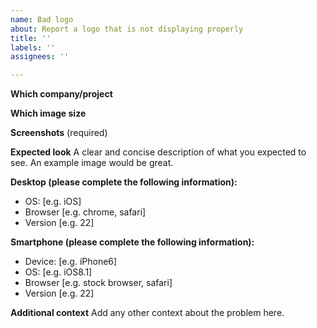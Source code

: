 ```yaml
---
name: Bad logo
about: Report a logo that is not displaying properly
title: ''
labels: ''
assignees: ''

---
```


**Which company/project**

**Which image size**

**Screenshots**
(required)

**Expected look**
A clear and concise description of what you expected to see.  An example image would be great.


**Desktop (please complete the following information):**
 - OS: [e.g. iOS]
 - Browser [e.g. chrome, safari]
 - Version [e.g. 22]

**Smartphone (please complete the following information):**
 - Device: [e.g. iPhone6]
 - OS: [e.g. iOS8.1]
 - Browser [e.g. stock browser, safari]
 - Version [e.g. 22]

**Additional context**
Add any other context about the problem here.
